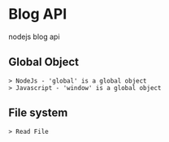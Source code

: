 # Blog API
 nodejs blog api

## Global Object
    > NodeJs - 'global' is a global object
    > Javascript - 'window' is a global object

## File system
    > Read File
        